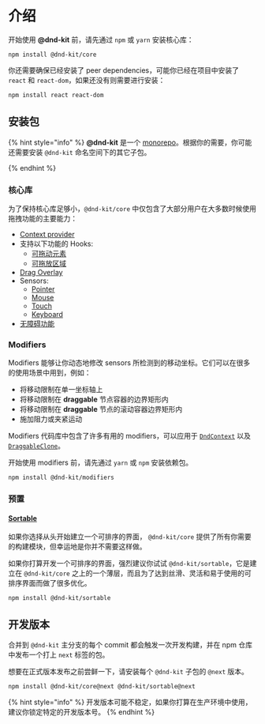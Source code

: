 # 介绍

开始使用 **@dnd-kit** 前，请先通过 `npm` 或 `yarn` 安装核心库：

```
npm install @dnd-kit/core
```

你还需要确保已经安装了 peer dependencies，可能你已经在项目中安装了 `react` 和 `react-dom`，如果还没有则需要进行安装：

```bash
npm install react react-dom
```

## 安装包

{% hint style="info" %}
**@dnd-kit** 是一个 [monorepo](https://en.wikipedia.org/wiki/Monorepo)。根据你的需要，你可能还需要安装 `@dnd-kit` 命名空间下的其它子包。

{% endhint %}

### 核心库

为了保持核心库足够小，`@dnd-kit/core` 中仅包含了大部分用户在大多数时候使用拖拽功能的主要能力：

- [Context provider](../api-documentation/context-provider/)
- 支持以下功能的 Hooks:
  - [可拖动元素](../api-documentation/draggable/)
  - [可拖放区域](../api-documentation/droppable/)
- [Drag Overlay](../api-documentation/draggable/drag-overlay.md)
- Sensors:
  - [Pointer](../api-documentation/sensors/pointer.md)
  - [Mouse](../api-documentation/sensors/mouse.md)
  - [Touch](../api-documentation/sensors/touch.md)
  - [Keyboard](../api-documentation/sensors/keyboard.md)
- [无障碍功能](../guides/accessibility.md)

### Modifiers

Modifiers 能够让你动态地修改 sensors 所检测到的移动坐标。它们可以在很多的使用场景中用到，例如：

- 将移动限制在单一坐标轴上
- 将移动限制在 **draggable** 节点容器的边界矩形内
- 将移动限制在 **draggable** 节点的滚动容器边界矩形内
- 施加阻力或夹紧运动

Modifiers 代码库中包含了许多有用的 modifiers，可以应用于 [`DndContext`](../api-documentation/context-provider/) 以及 [`DraggableClone`](../api-documentation/draggable/drag-overlay.md)。

开始使用 modifiers 前，请先通过 `yarn` 或 `npm` 安装依赖包。

```
npm install @dnd-kit/modifiers
```

### 预置

#### [Sortable](../presets/sortable/)

如果你选择从头开始建立一个可排序的界面， `@dnd-kit/core` 提供了所有你需要的构建模块，但幸运地是你并不需要这样做。

如果你打算开发一个可排序的界面，强烈建议你试试 `@dnd-kit/sortable`，它是建立在 `@dnd-kit/core` 之上的一个薄层，而且为了达到丝滑、灵活和易于使用的可排序界面而做了很多优化。

```
npm install @dnd-kit/sortable
```

## 开发版本

合并到 `@dnd-kit` 主分支的每个 commit 都会触发一次开发构建，并在 npm 仓库中发布一个打上 `next` 标签的包。

想要在正式版本发布之前尝鲜一下，请安装每个 `@dnd-kit` 子包的 `@next` 版本。

```
npm install @dnd-kit/core@next @dnd-kit/sortable@next
```

{% hint style="info" %}
开发版本可能不稳定，如果你打算在生产环境中使用，建议你锁定特定的开发版本号。
{% endhint %}
